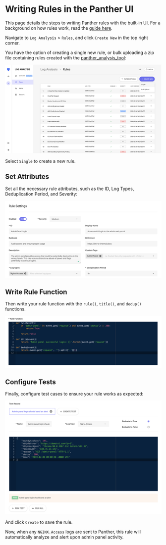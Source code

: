# Writing Rules in the Panther UI

This page details the steps to writing Panther rules with the built-in UI. For a background on how rules work, read the [guide here](log-analysis/rules).

Navigate to `Log Analysis` > `Rules`, and click `Create New` in the top right corner.

You have the option of creating a single new rule, or bulk uploading a zip file containing rules created with the [panther_analysis_tool](panther-analysis-tool.md):

![](../../.gitbook/assets/write-rules-ui-1.png)

Select `Single` to create a new rule.

## Set Attributes

Set all the necessary rule attributes, such as the ID, Log Types, Deduplication Period, and Severity:

![](../../.gitbook/assets/write-rules-ui-2.png)

## Write Rule Function

Then write your rule function with the `rule()`, `title()`, and `dedup()` functions.

![](../../.gitbook/assets/write-rules-ui-3.png)

## Configure Tests

Finally, configure test cases to ensure your rule works as expected:

![](../../.gitbook/assets/write-rules-ui-4.png)

And click `Create` to save the rule.

Now, when any `NGINX.Access` logs are sent to Panther, this rule will automatically analyze and alert upon admin panel activity.
